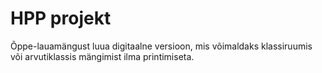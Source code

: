 # HPP projekt
Õppe-lauamängust luua digitaalne versioon, mis võimaldaks klassiruumis või arvutiklassis mängimist ilma printimiseta.
